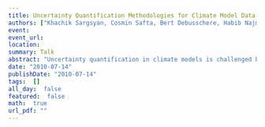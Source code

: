 ```yaml
---
title: Uncertainty Quantification Methodologies for Climate Model Data with Discontinuities
authors: ["Khachik Sargsyan, Cosmin Safta, Bert Debusschere, Habib Najm"]
event: 
event_url: 
location: 
summary: Talk
abstract: "Uncertainty quantification in climate models is challenged by the sparsity and bifurcative character of the available climate data. To circumvent these challenges we propose a methodology that employs Bayesian inference to locate discontinuities in the model output, followed by an efficient propagation of uncertain quantities using spectral expansions of random parameters/fields. Stochastic emulators are used to assess the performance of the proposed approach.<br><br>"
date: "2010-07-14"
publishDate: "2010-07-14"
tags:  []
all_day:  false
featured:  false
math:  true
url_pdf: ""
---
```

